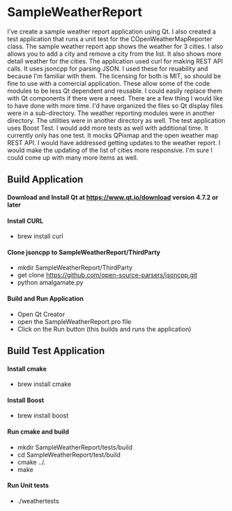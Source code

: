 # SampleWeatherReport
I've create a sample weather report application using Qt. I also created a test
application that runs a unit test for the COpenWeatherMapReporter class. The 
sample weather report app shows the weather for 3 cities. I also allows you to 
add a city and remove a city from the list. It also shows more detail weather 
for the cities. The application used curl for making REST API calls. It uses 
jsoncpp for parsing JSON. I used these for reuability and because I'm familiar 
with them. The licensing for both is MIT, so should be fine to use with a 
comercial application. These allow some of the code modules to be less Qt 
dependent and reusable. I could easily replace them with Qt components if 
there were a need. There are a few thing I would like to have done with more 
time. I'd have organized the files so Qt display files were in a sub-directory. 
The weather reporting modules were in another directory. The utilities were in 
another directory as well. The test application uses Boost Test. I would add 
more tests as well with additional time. It currently only has one test. It 
mocks QPixmap and the open weather map REST API. I would have addressed getting
updates to the weather report. I would make the updating of the list of cities 
more responsive. I'm sure I could come up with many more items as well.

## Build Application
#### Download and Install Qt at https://www.qt.io/download version 4.7.2 or later
#### Install CURL
* brew install curl
#### Clone jsoncpp to SampleWeatherReport/ThirdParty
* mkdir SampleWeatherReport/ThirdParty
* get clone https://github.com/open-source-parsers/jsoncpp.git
* python amalgamate.py
#### Build and Run Application
* Open Qt Creator
* open the SampleWeatherReport.pro file
* Click on the Run button (this builds and runs the application)

## Build Test Application
#### Install cmake
* brew install cmake
#### Install Boost
* brew install boost
#### Run cmake and build
* mkdir SampleWeatherReport/tests/build
* cd SampleWeatherReport/test/build
* cmake ../.
* make
#### Run Unit tests
* ./weathertests

